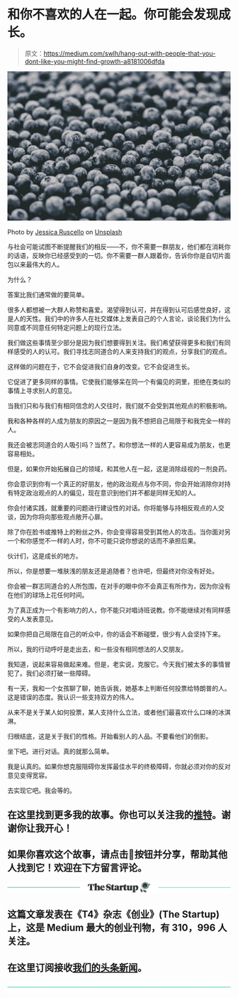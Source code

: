 # 和你不喜欢的人在一起。你可能会发现成长。

> 原文：<https://medium.com/swlh/hang-out-with-people-that-you-dont-like-you-might-find-growth-a8181006dfda>

![](img/ea3f8d9594f6877deeacc94d05e66c0c.png)

Photo by [Jessica Ruscello](https://unsplash.com/photos/DoSDQvzjeH0?utm_source=unsplash&utm_medium=referral&utm_content=creditCopyText) on [Unsplash](https://unsplash.com/search/photos/different?utm_source=unsplash&utm_medium=referral&utm_content=creditCopyText)

与社会可能试图不断提醒我们的相反——不，你不需要一群朋友，他们都在消耗你的话语，反映你已经感受到的一切。你不需要一群人跟着你，告诉你你是自切片面包以来最伟大的人。

为什么？

答案比我们通常做的要简单。

很多人都想被一大群人称赞和喜爱。渴望得到认可，并在得到认可后感觉良好，这是人的天性。我们中的许多人在社交媒体上发表自己的个人言论，谈论我们为什么同意或不同意任何特定问题上的现行立法。

我们做这些事情至少部分是因为我们想要得到关注。我们希望获得更多和我们有同样感受的人的认可。我们寻找志同道合的人来支持我们的观点，分享我们的观点。

这样做的问题在于，它不会促进我们自身的改变。它不会促进生长。

它促进了更多同样的事情。它使我们能够呆在同一个有偏见的洞里，拒绝在类似的事情上寻求别人的意见。

当我们只和与我们有相同信念的人交往时，我们就不会受到其他观点的积极影响。

我和各种各样的人成为朋友的原因之一是因为我不想把自己局限于和我完全一样的人。

我还会被志同道合的人吸引吗？当然了。和你想法一样的人更容易成为朋友，也更容易相处。

但是，如果你开始拓展自己的领域，和其他人在一起，这是消除歧视的一剂良药。

你会意识到你有一个真正的好朋友，他的政治观点与你不同，你会开始消除你对持有特定政治观点的人的偏见，现在意识到他们并不都是同样无知的人。

你会付诸实践，就重要的问题进行建设性的对话。你将能够与持相反观点的人交谈，因为你将向那些观点敞开心扉。

除了你在脸书或推特上的粉丝之外，你会变得容易受到其他人的攻击。当你面对另一个和你感觉不一样的人时，你不可能只说你想说的话而不承担后果。

伙计们，这是成长的地方。

所以，你是想要一堆肤浅的朋友还是追随者？也许吧，但最终对你没有好处。

你会被一群志同道合的人所包围，在对手的眼中你不会真正有所作为，因为你没有在他们的球场上花任何时间。

为了真正成为一个有影响力的人，你不能只对唱诗班说教。你不能继续对有同样感受的人发表意见。

如果你把自己局限在自己的听众中，你的话会不断碰壁，很少有人会坚持下来。

所以，我的行动呼吁是走出去，和一些没有相同想法的人交朋友。

我知道，说起来容易做起来难。但是，老实说，克服它。今天我们被太多的事情冒犯了。我们必须打破一些障碍。

有一天，我和一个女孩聊了聊，她告诉我，她基本上判断任何投票给特朗普的人。这是错误的态度。我认识一些支持双方的伟人。

从来不是关于某人如何投票，某人支持什么立法，或者他们最喜欢什么口味的冰淇淋。

归根结底，这是关于我们的性格。开始看别人的人品。不要看他们的倒影。

坐下吧。进行对话。真的就那么简单。

我是认真的。如果你想克服阻碍你发挥最佳水平的终极障碍，你就必须对你的反对意见变得宽容。

去实现它吧。我会等的。

## 在这里找到更多我的故事。你也可以关注我的[推特](https://twitter.com/Eturn102)。谢谢你让我开心！

## 如果你喜欢这个故事，请点击👏按钮并分享，帮助其他人找到它！欢迎在下方留言评论。

[![](img/308a8d84fb9b2fab43d66c117fcc4bb4.png)](https://medium.com/swlh)

## 这篇文章发表在《T4》杂志《创业》(The Startup)上，这是 Medium 最大的创业刊物，有 310，996 人关注。

## 在这里订阅接收[我们的头条新闻](http://growthsupply.com/the-startup-newsletter/)。

[![](img/b0164736ea17a63403e660de5dedf91a.png)](https://medium.com/swlh)